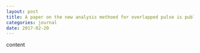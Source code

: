 ```yaml
---
layout: post
title: A paper on the new analysis methoed for overlapped pulse is published in Optics Express
categories: journal
date: 2017-02-20
---
```


content
